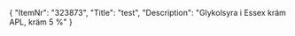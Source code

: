 {
  "ItemNr": "323873",
  "Title": "test",
  "Description": "Glykolsyra i Essex kräm APL, kräm 5 %"
}